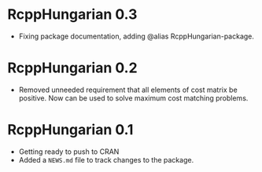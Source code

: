 # RcppHungarian 0.3

* Fixing package documentation, adding @alias RcppHungarian-package. 

# RcppHungarian 0.2

* Removed unneeded requirement that all elements of cost matrix be positive. Now can be used to solve maximum cost matching problems. 

# RcppHungarian 0.1

* Getting ready to push to CRAN
* Added a `NEWS.md` file to track changes to the package.
